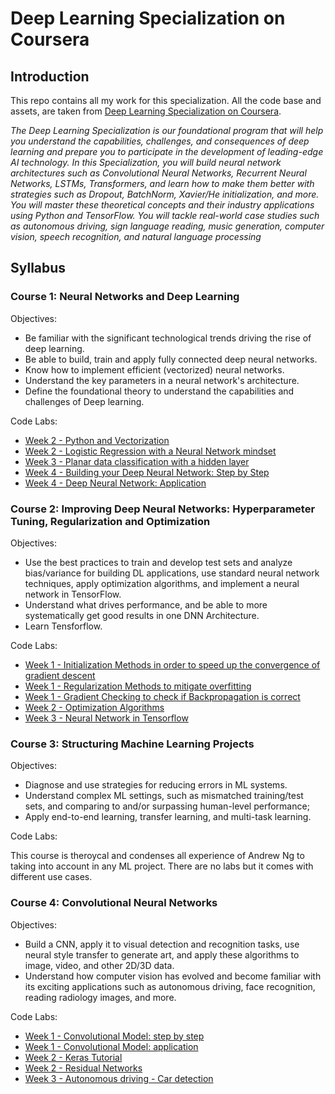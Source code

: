 # Deep Learning Specialization on Coursera

## Introduction

This repo contains all my work for this specialization. All the code base and assets, are taken from [Deep Learning Specialization on Coursera](https://www.coursera.org/specializations/deep-learning).

*The Deep Learning Specialization is our foundational program that will help you understand the capabilities, challenges, and consequences of deep learning and prepare you to participate in the development of leading-edge AI technology. 
In this Specialization, you will build neural network architectures such as Convolutional Neural Networks, Recurrent Neural Networks, LSTMs, Transformers, and learn how to make them better with strategies such as Dropout, BatchNorm, Xavier/He initialization, and more. You will master these theoretical concepts and their industry applications using Python and TensorFlow. You will tackle real-world case studies such as autonomous driving, sign language reading, music generation, computer vision, speech recognition, and natural language processing*

## Syllabus

### Course 1: Neural Networks and Deep Learning

  Objectives:
  + Be familiar with the significant technological trends driving the rise of deep learning.
  + Be able to build, train and apply fully connected deep neural networks. 
  + Know how to implement efficient (vectorized) neural networks. 
  + Understand the key parameters in a neural network's architecture. 
  + Define the foundational theory to understand the capabilities and challenges  of Deep learning.
  

  Code Labs:
  + [Week 2 - Python and Vectorization](https://github.com/eduardotoledoZero/coursera_deeplearning_specialization/blob/main/01_Neural_Networks_and_Deep_Learning/Week%202/Python%20and%20Vectorization/Python_Basics_With_Numpy_v3a.ipynb)
  + [Week 2 - Logistic Regression with a Neural Network mindset](https://github.com/eduardotoledoZero/coursera_deeplearning_specialization/blob/main/01_Neural_Networks_and_Deep_Learning/Week%202/Logistic%20Regression%20with%20a%20Neural%20Network%20mindset/Logistic_Regression_with_a_Neural_Network_mindset_v6a.ipynb)
  + [Week 3 - Planar data classification with a hidden layer](https://github.com/eduardotoledoZero/coursera_deeplearning_specialization/blob/main/01_Neural_Networks_and_Deep_Learning/Week%203/Planar_data_classification_with_onehidden_layer_v6c.ipynb)
  + [Week 4 - Building your Deep Neural Network: Step by Step](https://github.com/eduardotoledoZero/coursera_deeplearning_specialization/blob/main/01_Neural_Networks_and_Deep_Learning/Week%204/Building_your_deep_neural_network_Step_by_Step/Building_your_Deep_Neural_Network_Step_by_Step_v8a.ipynb)
  + [Week 4 - Deep Neural Network: Application](https://github.com/eduardotoledoZero/coursera_deeplearning_specialization/blob/main/01_Neural_Networks_and_Deep_Learning/Week%204/Deep%20Neural%20Network%20for%20Image%20Classification%20Application/Deep%2BNeural%2BNetwork%2B-%2BApplication%2Bv8.ipynb) 

### Course 2: Improving Deep Neural Networks: Hyperparameter Tuning, Regularization and Optimization

  Objectives:
  + Use the best practices to train and develop test sets and analyze bias/variance for building DL applications, use standard neural network   techniques, apply optimization algorithms, and implement a neural network in TensorFlow.
  + Understand what drives performance, and be able to more systematically get good results in one DNN Architecture.
  + Learn Tensforflow.
 
 Code Labs:
  + [Week 1 - Initialization Methods in order to speed up  the convergence of gradient descent](https://github.com/eduardotoledoZero/coursera_deeplearning_specialization/blob/main/02_Improving_Deep_Neural_Networks/Week1/01_Initialization/Initialization.ipynb)
  + [Week 1 - Regularization Methods to mitigate overfitting](https://github.com/eduardotoledoZero/coursera_deeplearning_specialization/blob/main/02_Improving_Deep_Neural_Networks/Week1/02_Regularization/Regularization_v2a.ipynb)
  + [Week 1 - Gradient Checking to check if Backpropagation is correct](https://github.com/eduardotoledoZero/coursera_deeplearning_specialization/blob/main/02_Improving_Deep_Neural_Networks/Week1/03_Gradient%20Checking/Gradient%2BChecking%2Bv1.ipynb)
  + [Week 2 - Optimization Algorithms](https://github.com/eduardotoledoZero/coursera_deeplearning_specialization/blob/main/02_Improving_Deep_Neural_Networks/Week2/Optimization_methods_v1b.ipynb)
  + [Week 3 - Neural Network in Tensorflow](https://github.com/eduardotoledoZero/coursera_deeplearning_specialization/blob/main/02_Improving_Deep_Neural_Networks/Week3/TensorFlow_Tutorial_v3b.ipynb) 
  
  ### Course 3: Structuring Machine Learning Projects

  Objectives:
  + Diagnose and use strategies for reducing errors in ML systems. 
  + Understand complex ML settings, such as mismatched training/test sets, and comparing to and/or surpassing human-level performance;
  + Apply end-to-end learning, transfer learning, and multi-task learning.
  
  Code Labs:
  
  This course is theroycal and condenses all experience of Andrew Ng to taking into account in any ML project. There are no labs but it comes with different use cases.
  
 ### Course 4: Convolutional Neural Networks
 
 Objectives:
  + Build a CNN, apply it to visual detection and recognition tasks, use neural style transfer to generate art, and apply these algorithms to image, video, and other 2D/3D data.
  + Understand how computer vision has evolved and become familiar with its exciting applications such as autonomous driving, face recognition, reading radiology images, and more.
  

 Code Labs:
  + [Week 1 - Convolutional Model: step by step](https://github.com/eduardotoledoZero/coursera_deeplearning_specialization/blob/main/04_Convolutional%20Neural%20Networks/Week1/01_Convolutional_Model_step_by_step/Convolution_model_Step_by_Step_v2a.ipynb)
  + [Week 1 - Convolutional Model: application](https://github.com/eduardotoledoZero/coursera_deeplearning_specialization/blob/main/04_Convolutional%20Neural%20Networks/Week1/02_Convolutional%20Neural%20Networks%20Application/Convolution_model_Application_v1a.ipynb)
  + [Week 2 - Keras Tutorial](https://github.com/eduardotoledoZero/coursera_deeplearning_specialization/blob/main/04_Convolutional%20Neural%20Networks/Week1/01_Convolutional_Model_step_by_step/Convolution_model_Step_by_Step_v2a.ipynb)
  + [Week 2 - Residual Networks](https://github.com/eduardotoledoZero/coursera_deeplearning_specialization/blob/main/04_Convolutional%20Neural%20Networks/Week1/01_Convolutional_Model_step_by_step/Convolution_model_Step_by_Step_v2a.ipynb)
  + [Week 3 - Autonomous driving - Car detection](https://github.com/eduardotoledoZero/coursera_deeplearning_specialization/blob/main/04_Convolutional%20Neural%20Networks/Week1/01_Convolutional_Model_step_by_step/Convolution_model_Step_by_Step_v2a.ipynb)
  
  
 